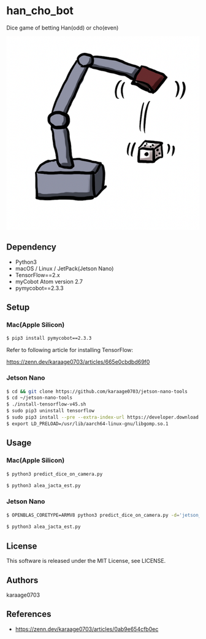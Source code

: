 # han_cho_bot
Dice game of betting Han(odd) or cho(even) 

![](./images/hancho.png)

## Dependency

- Python3
- macOS / Linux / JetPack(Jetson Nano)
- TensorFlow==2.x
- myCobot Atom version 2.7
- pymycobot==2.3.3

## Setup

### Mac(Apple Silicon)

```sh
$ pip3 install pymycobot==2.3.3
```

Refer to following article for installing TensorFlow:

https://zenn.dev/karaage0703/articles/665e0cbdbd69f0


### Jetson Nano

```sh
$ cd && git clone https://github.com/karaage0703/jetson-nano-tools
$ cd ~/jetson-nano-tools
$ ./install-tensorflow-v45.sh
$ sudo pip3 uninstall tensorflow
$ sudo pip3 install --pre --extra-index-url https://developer.download.nvidia.com/compute/redist/jp/v45 tensorflow
$ export LD_PRELOAD=/usr/lib/aarch64-linux-gnu/libgomp.so.1
```

## Usage

### Mac(Apple Silicon)

```sh
$ python3 predict_dice_on_camera.py
```

```sh
$ python3 alea_jacta_est.py
```

### Jetson Nano

```sh
$ OPENBLAS_CORETYPE=ARMV8 python3 predict_dice_on_camera.py -d='jetson_nano_raspi_cam'
```

```sh
$ python3 alea_jacta_est.py
```

## License
This software is released under the MIT License, see LICENSE.

## Authors
karaage0703

## References

- https://zenn.dev/karaage0703/articles/0ab9e654cfb0ec
